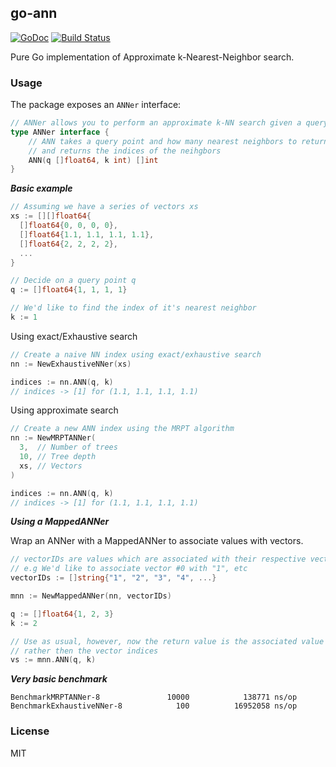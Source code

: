 go-ann
---

[![GoDoc](https://godoc.org/github.com/rikonor/go-ann?status.svg)](http://godoc.org/github.com/rikonor/go-ann)
[![Build
Status](https://travis-ci.org/rikonor/go-ann.svg?branch=master)](https://travis-ci.org/rikonor/go-ann)

Pure Go implementation of Approximate k-Nearest-Neighbor search.

### Usage

The package exposes an `ANNer` interface:
```go
// ANNer allows you to perform an approximate k-NN search given a query point
type ANNer interface {
	// ANN takes a query point and how many nearest neighbors to return
	// and returns the indices of the neihgbors
	ANN(q []float64, k int) []int
}
```

***Basic example***

```go
// Assuming we have a series of vectors xs
xs := [][]float64{
  []float64{0, 0, 0, 0},
  []float64{1.1, 1.1, 1.1, 1.1},
  []float64{2, 2, 2, 2},
  ...
}

// Decide on a query point q
q := []float64{1, 1, 1, 1}

// We'd like to find the index of it's nearest neighbor
k := 1
```

Using exact/Exhaustive search
```go
// Create a naive NN index using exact/exhaustive search
nn := NewExhaustiveNNer(xs)

indices := nn.ANN(q, k)
// indices -> [1] for (1.1, 1.1, 1.1, 1.1)
```

Using approximate search
```go
// Create a new ANN index using the MRPT algorithm
nn := NewMRPTANNer(
  3,  // Number of trees
  10, // Tree depth
  xs, // Vectors
)

indices := nn.ANN(q, k)
// indices -> [1] for (1.1, 1.1, 1.1, 1.1)
```

***Using a MappedANNer***

Wrap an ANNer with a MappedANNer to associate values with vectors.

```go
// vectorIDs are values which are associated with their respective vectors
// e.g We'd like to associate vector #0 with "1", etc
vectorIDs := []string{"1", "2", "3", "4", ...}

mnn := NewMappedANNer(nn, vectorIDs)

q := []float64{1, 2, 3}
k := 2

// Use as usual, however, now the return value is the associated value
// rather then the vector indices
vs := mnn.ANN(q, k)
```

***Very basic benchmark***

```
BenchmarkMRPTANNer-8               10000            138771 ns/op
BenchmarkExhaustiveNNer-8            100          16952058 ns/op
```

### License

MIT

